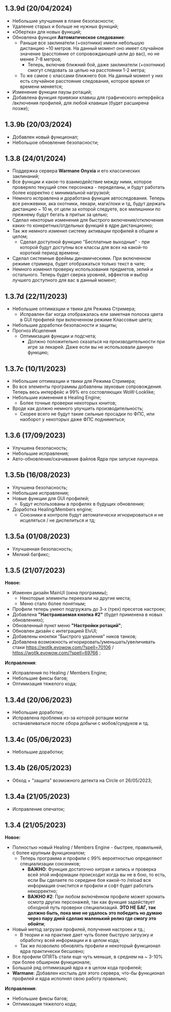 ## 1.3.9d (20/04/2024)
- Небольшие улучшения в плане безопасности;
- Удаление старых и больше не нужных функций;
- «Обертка» для новых функций;
- Обновлена ​​функция **Автоматическое следование**:
  - Раньше все заклинатели (+охотники) имели небольшую дистанцию ​​~10 метров. На данный момент оно имеет случайное значение (расстояние от сопровождающей цели до вас), но не менее 7-8 метров;
    - Теперь, включив ближний бой, даже заклинатели (+охотники) смогут следовать за целью на расстоянии 1-2 метра;
  - То же самое с классами ближнего боя. На данный момент у них есть случайное расстояние следования, которое время от времени меняется;
- Изменение функции паузы ротаций;
- Добавлена ​​функция привязки клавиш для графического интерфейса /включения профилей, для любой клавиши (будет расширена позже);

## 1.3.9b (20/03/2024)
- Добавлен новый функционал;
- Небольшое обновление безопасности;

## 1.3.8 (24/01/2024)
- Поддержка сервера **Warmane Onyxia** и его классических заклинаний;
- Все функции и какое-то взаимодействие между ними, которое проверяло текущий спек персонажа - переделаны, и будут работать более корректно с минимальной нагрузкой;
- Немного исправлена и доработана функция автоследования. Теперь все ренжевики, ака охотники, лекари, маги/локи и тд, будут держать дистанцию ~ 10 м, от цели за которой следуете, все милишники по прежнему будут бегать в притык за целью;
- Сделал некоторые изменения для быстрого включения/отключения каких-то конкретных/отдельных функций в ядре дистанционно;
- Так же немного изменил систему активации профилей в общем и целом;
  - Сделал доступной функцию "Бесплатные выходные" - при которой будут доступны все классы для всех на какой-то короткий период времени;
- Сделал системные фреймы динамическими. При включенном режиме стримера, будет отображаться только текст в чате;
- Немного изменил проверку использования предметов, зелий и остального. Теперь будет сверка уровней, эффектов и выбор лучшего доступного для вас в данный момент;

## 1.3.7d (22/11/2023)
- Небольшие оптимазции и твики для Режима Стримера;
  - Исправлен баг когда отображалась ели заметная полоска цвета в GUI профилей при включенном режиме Классовые цвета;
- Небольшие доработки безопасности и защиты;
- Прогноз Исцеления
  - Оптимизация функции и подсчета;
    - Должно положительно сказаться на производительности при игре за лекарей. Даже если вы не использовали данную функцию;

## 1.3.7c (10/11/2023)
- Небольшие оптимазции и твики для Режима Стримера;
- Во все элементы программы добавлены звуковые сопровождения. Теперь весь интерфейс и 99% его состовляющих WoW-Looklike;
- Небольшие изменения в Healing Engine;
  - Более точные проверки некоторых юнитов;
- Вроде как должно немного улучшить производительность;
  - Скорее всего не будут такие сильные просадки по ФПС, или наоборот у некоторых даже ФПС подниметься;

## 1.3.6 (17/09/2023)
- Улучшена безопасность;
- Небольшие исправления;
- Авто-обновление/скачивание файлов Ядра при запуске лаунчера.

## 1.3.5b (16/08/2023)
- Улучшена безопасность;
- Небольшие исправления;
- Новые функции для GUI профилей;
   - Будут использованы в профилях в будущих обновления;
- Доработка Healing/Members engine;
   - Союзники в контроле будут автоматически игнорироваться и не исцеляться / не диспелиться и тд;

## 1.3.5a (01/08/2023)
- Улучшенная безопасность;
- Мелкий багфикс;

## 1.3.5 (21/07/2023)
**Новое:**
- Изменен дизайн MainUI (окна программы);
	- Некоторые элементы переехали на другие места;
	- Меню стало более понятным;
- Профили теперь умеют подгружать до 3-х (трех) пресетов настроек;
- Добавлена **"Настраиваемая кнопка #2"** (будет применена в новых обновлениях);
- Обновленный пункт меню **"Настройки ротаций"**;
- Обновлен дизайн с интеграцией ElvUI;
- Добавлены кнокпки "Быстрого удаления" ников танков;
- Добавлена возможность игнорировать/уменьшать/увеличивать стаки https://wotlk.evowow.com/?spell=70106 / https://wotlk.evowow.com/?spell=69766 ;

**Исправления**:
- Исправления по Healing / Members Engine;
- Небольшие фиксы багов;
- Оптимизация тяжелого кода;

## 1.3.4d (20/06/2023)
- Небольшие доработки;
- Исправлена проблема из-за которой ротации могли останавливаться после сбора добычи с мобов/сундуков и тд.

## 1.3.4c (05/06/2023)
- Небольшие доработки;

## 1.3.4b (26/05/2023)
- Обход + "защита" возможного детекта на Circle от 26/05/2023;

## 1.3.4a (21/05/2023)
- Исправление опечаток;

## 1.3.4 (21/05/2023)
**Новое:**
- Полностью новый Healing / Members Engine - быстрее, правильней, с более крупным функционалом;
	- Теперь программа и профили с 99% вероятностью определяют специализации союзников;
		- **ВАЖНО**: Функция достаточно хитрая и запись и проверка всей этой информации происходит когда вы не в бою, то есть, если Вы сделаете по    середине боя какой-то /reload вся информация очистится и профили и софт будет работать некорректно;
		- **ВАЖНО #2**: При любом включённом профиле может хромать осмотр других персонажей, так как функция задействует обходной путь проверки специализаций. **ЭТО НЕ БАГ, так должно быть, пока мне не удалось это победить но думаю через пару дней сделаю маленький релиз где смогу это обойти**;
- Новый метод загрузки профилей, получения настроек и тд.;
	-  В теории и на практике дает чуть более быструю загрузку и обработку всей информации и в целом кода;
	-  Так же позволило обновлять профили и некоторый функционал ядра практически бесшовно;
- Все профили ОПЯТЬ стали еще чуть меньше, в среднем на ~ 3-10% при более обширном функционале;
- Большой ряд оптимизаций ядра и в целом кода профилей;
- **Warmane**: Добавлен костыль для этого сервера, что-бы функционал профилей и ядра исполнял свою работу правильно;

**Исправления**:
- Небольшие фиксы багов;
- Оптимизация тяжелого кода;